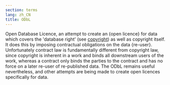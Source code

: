 ```yaml
---
section: terms
lang: zh_CN
title: ODbL
---
```


Open Database Licence, an attempt to create an {open licence} for data which covers the 'database right' (see [copyright](/glossary/en/terms/copyright/)) as well as copyright itself. It does this by imposing contractual obligations on the data {re-user}. Unfortunately contract law is fundamentally different from copyright law, since copyright is inherent in a work and binds all downstream users of the work, whereas a contract only binds the parties to the contract and has no force on a later re-user of re-published data. The ODbL remains useful nevertheless, and other attempts are being made to create open licences specifically for data.